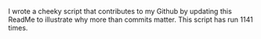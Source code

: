 I wrote a cheeky script that contributes to my Github by updating this ReadMe to illustrate why more than commits matter. This script has run 1141 times.